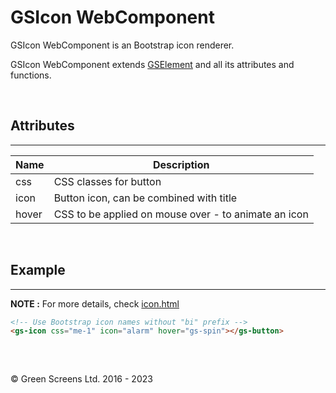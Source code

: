 # GSIcon WebComponent
 
GSIcon WebComponent is an Bootstrap icon renderer.
 
GSIcon WebComponent extends [GSElement](../base/GSElement.md) and all its attributes and functions.
 
<br>
 
## Attributes
---
 
| Name               | Description                                                   |
|--------------------|---------------------------------------------------------------|
| css                | CSS classes for button                                        |
| icon               | Button icon, can be combined with title                       |
| hover              | CSS to be applied on mouse over - to animate an icon          |
 
<br>
 
## Example
---

**NOTE :** 
For more details, check [icon.html](../../demos/icon.html)
 
```html
<!-- Use Bootstrap icon names without "bi" prefix -->
<gs-icon css="me-1" icon="alarm" hover="gs-spin"></gs-button>
  
```

<br>

&copy; Green Screens Ltd. 2016 - 2023
